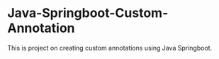 # Java-Springboot-Custom-Annotation
This is project on creating custom annotations using Java Springboot.
